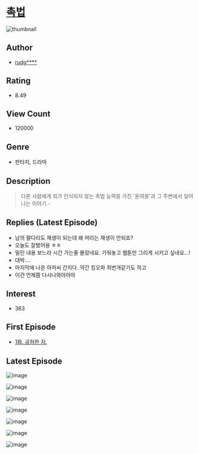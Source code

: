 # [촉법](https://comic.naver.com/bestChallenge/list?titleId=784442)
![thumbnail](https://image-comic.pstatic.net/user_contents_data/challenge_comic/2022/01/26/324752/thumbnail_202x16462aa959d_f3dd_4088_a069_5ae64824d9bc_00002376.JPEG)

## Author
- [rudg****](https://comic.naver.com/artistTitle?id=324752)

## Rating
- 8.49

## View Count
- 120000

## Genre
- 판타지, 드라마

## Description
> 다른 사람에게 죄가 인식되지 않는 촉법 능력을 가진 '윤여몽'과 그 주변에서 일어나는 이야기.-

## Replies (Latest Episode)
- 남의 팔다리도 재생이 되는데 왜 머리는 재생이 안되죠?
- 오늘도 잘봤어용 ㅎㅎ
- 밀린 내용 보느라 시간 가는줄 몰랐네요. 가둬놓고 웹툰만 그리게 시키고 싶네요...!
- 대박....
- 마지막에 나온 아저씨 간지다. 약간 킹오파 최번개같기도 하고
- 이건 언제쯤 다시나와아아아

## Interest
- 363

## First Episode
- [1화. 공허한 자.](https://comic.naver.com/bestChallenge/detail?titleId=784442&no=1)

## Latest Episode
![image](https://image-comic.pstatic.net/user_contents_data/challenge_comic/2022/03/31/324752/upload_4049693066988577381.jpeg)

![image](https://image-comic.pstatic.net/user_contents_data/challenge_comic/2022/03/31/324752/upload_7234296366500951859.jpeg)

![image](https://image-comic.pstatic.net/user_contents_data/challenge_comic/2022/03/31/324752/upload_3760896433812038455.jpeg)

![image](https://image-comic.pstatic.net/user_contents_data/challenge_comic/2022/03/31/324752/upload_4123108561446450482.jpeg)

![image](https://image-comic.pstatic.net/user_contents_data/challenge_comic/2022/03/31/324752/upload_3977304326660448566.jpeg)

![image](https://image-comic.pstatic.net/user_contents_data/challenge_comic/2022/03/31/324752/upload_7148119947110199600.jpeg)

![image](https://image-comic.pstatic.net/user_contents_data/challenge_comic/2022/03/31/324752/upload_3473179546015196216.jpeg)
